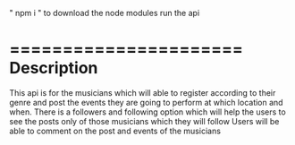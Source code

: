 " npm i " to download the node modules 
run the api 



======================
Description
======================

This api is for the musicians which will able to register according to their genre and 
post the events they are going to perform at which location and when. There is a followers and following option which will help the users to see the posts only of those musicians which they will follow
Users will be able to comment on the post and events of the musicians 